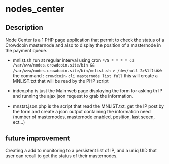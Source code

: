 # nodes_center
## Description
Node Center is a 1 PHP page application that permit to check the status of a Crowdcoin masternode and also to display the position of a masternode in the payment queue.
* mnlist.sh run at regular interval using cron
``*/5 * * * * cd /var/www/nodes.crowdcoin.site/bin && /var/www/nodes.crowdcoin.site/bin/mnlist.sh > /dev/null 2>&1``
It use the command : ``crowdcoin-cli masternode list full``
this will create a MNLIST.txt that will be read by the PHP script

* index.php is just the Main web page displaying the form for asking th IP and running the ajax json request to grab the information.

* mnstat.json.php is the script that read the MNLIST.txt, get the IP post by the form and create a json output containing the information need (number of masternodes, masternode enabled, position, last seeen, ect...)

## future improvement
Creating a add to monitoring to a persistent list of IP, and a uniq UID that user can recall to get the status of their masternodes.

